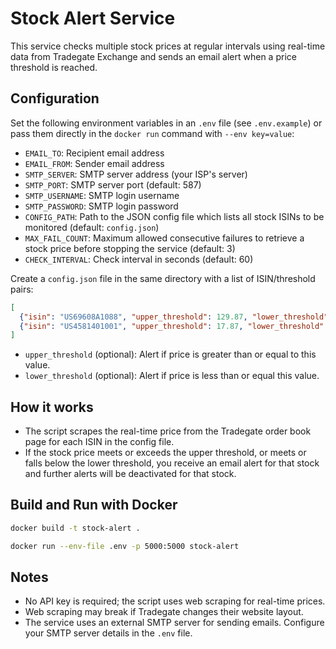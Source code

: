 # Stock Alert Service

This service checks multiple stock prices at regular intervals using real-time data from Tradegate Exchange and sends an email alert when a price threshold is reached.

## Configuration

Set the following environment variables in an `.env` file (see `.env.example`) or pass them directly in the `docker run` command with `--env key=value`:

- `EMAIL_TO`: Recipient email address
- `EMAIL_FROM`: Sender email address
- `SMTP_SERVER`: SMTP server address (your ISP's server)
- `SMTP_PORT`: SMTP server port (default: 587)
- `SMTP_USERNAME`: SMTP login username
- `SMTP_PASSWORD`: SMTP login password
- `CONFIG_PATH`: Path to the JSON config file which lists all stock ISINs to be monitored (default: `config.json`)
- `MAX_FAIL_COUNT`: Maximum allowed consecutive failures to retrieve a stock price before stopping the service (default: 3)
- `CHECK_INTERVAL`: Check interval in seconds (default: 60)

Create a `config.json` file in the same directory with a list of ISIN/threshold pairs:

```json
[
  {"isin": "US69608A1088", "upper_threshold": 129.87, "lower_threshold": 112.21},
  {"isin": "US4581401001", "upper_threshold": 17.87, "lower_threshold": 17.65}
]
```

- `upper_threshold` (optional): Alert if price is greater than or equal to this value.
- `lower_threshold` (optional): Alert if price is less than or equal this value.

## How it works

- The script scrapes the real-time price from the Tradegate order book page for each ISIN in the config file.
- If the stock price meets or exceeds the upper threshold, or meets or falls below the lower threshold, you receive an email alert for that stock and further alerts will be deactivated for that stock.

## Build and Run with Docker

```bash
docker build -t stock-alert .

docker run --env-file .env -p 5000:5000 stock-alert
```

## Notes

- No API key is required; the script uses web scraping for real-time prices.
- Web scraping may break if Tradegate changes their website layout.
- The service uses an external SMTP server for sending emails. Configure your SMTP server details in the `.env` file.

